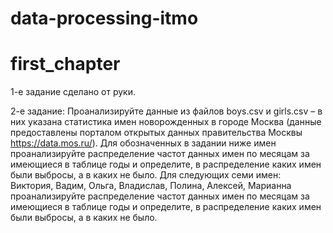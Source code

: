 # data-processing-itmo

# first_chapter
1-е задание сделано от руки.

2-е задание: Проанализируйте данные из файлов boys.csv и girls.csv – в них указана статистика имен новорожденных в городе Москва (данные предоставлены порталом открытых данных правительства Москвы https://data.mos.ru/). Для обозначенных в задании ниже имен проанализируйте распределение частот данных имен по месяцам за имеющиеся в таблице годы и определите, в распределение каких имен были выбросы, а в каких не было. Для следующих семи имен: Виктория, Вадим, Ольга, Владислав, Полина, Алексей, Марианна проанализируйте распределение частот данных имен по месяцам за имеющиеся в таблице годы и определите, в распределение каких имен были выбросы, а в каких не было.
